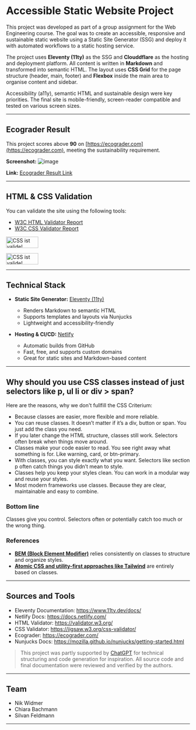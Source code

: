 # Accessible Static Website Project

This project was developed as part of a group assignment for the Web Engineering course. The goal was to create an accessible, responsive and sustainable static website using a Static Site Generator (SSG) and deploy it with automated workflows to a static hosting service.

The project uses **Eleventy (11ty)** as the SSG and **Clouddflare** as the hosting and deployment platform. All content is written in **Markdown** and transformed into semantic HTML. The layout uses **CSS Grid** for the page structure (header, main, footer) and **Flexbox** inside the main area to organise content and sidebar.

Accessibility (a11y), semantic HTML and sustainable design were key priorities. The final site is mobile-friendly, screen-reader compatible and tested on various screen sizes.

---

## Ecograder Result

This project scores above **90** on [https://ecograder.com](https://ecograder.com), meeting the sustainability requirement.

**Screenshot:**
![image](https://github.com/user-attachments/assets/ac7cbdac-4206-4de3-bb4f-355eb5e660bf)

**Link:** [Ecograder Result Link](https://ecograder.com/report/FX8KrQzJGjDfbUe0fXEfB8JN)


---

## HTML & CSS Validation

You can validate the site using the following tools:

- [W3C HTML Validator Report](https://validator.w3.org/nu/?showsource=yes&showoutline=yes&showimagereport=yes&doc=https%3A%2F%2Fweb-project-eleventy.pages.dev%2F)
- [W3C CSS Validator Report](https://jigsaw.w3.org/css-validator/validator?uri=https%3A%2F%2Fweb-project-eleventy.pages.dev/&profile=css3svg)

<p>
        <img style="border:0;width:88px;height:31px"
            src="https://jigsaw.w3.org/css-validator/images/vcss-blue"
            alt="CSS ist valide!" />
</p>
<p>
        <img style="border:0;width:88px;height:31px"
            src="https://jigsaw.w3.org/css-validator/images/vcss"
            alt="CSS ist valide!" />
</p>
          

---

## Technical Stack

- **Static Site Generator:** [Eleventy (11ty)](https://www.11ty.dev/)
    - Renders Markdown to semantic HTML
    - Supports templates and layouts via Nunjucks
    - Lightweight and accessibility-friendly

- **Hosting & CI/CD:** [Netlify](https://www.netlify.com/)
    - Automatic builds from GitHub
    - Fast, free, and supports custom domains
    - Great for static sites and Markdown-based content

---

## Why should you use CSS classes instead of just selectors like p, ul li or div > span?
Here are the reasons, why we don't fullfill the CSS Criterium: 

- Because classes are easier, more flexible and more reliable.
- You can reuse classes. It doesn’t matter if it’s a div, button or span. You just add the class you need.
- If you later change the HTML structure, classes still work. Selectors often break when things move around.
- Classes make your code easier to read. You see right away what something is for. Like warning, card, or btn-primary.
- With classes, you can style exactly what you want. Selectors like section p often catch things you didn’t mean to style.
- Classes help you keep your styles clean. You can work in a modular way and reuse your styles.
- Most modern frameworks use classes. Because they are clear, maintainable and easy to combine.
  
### Bottom line
Classes give you control. Selectors often or potentially catch too much or the wrong thing.

### References 
- **[BEM (Block Element Modifier)](https://getbem.com/)** relies consistently on classes to structure and organize styles.
- **[Atomic CSS and utility-first approaches like Tailwind](https://tailwindcss.com/docs/utility-first)** are entirely based on classes.




---

## Sources and Tools

- Eleventy Documentation: https://www.11ty.dev/docs/
- Netlify Docs: https://docs.netlify.com/
- HTML Validator: https://validator.w3.org/
- CSS Validator: https://jigsaw.w3.org/css-validator/
- Ecograder: https://ecograder.com/
- Nunjucks Docs: https://mozilla.github.io/nunjucks/getting-started.html

> This project was partly supported by [ChatGPT](https://openai.com/chatgpt) for technical structuring and code generation for inspiration. All source code and final documentation were reviewed and verified by the authors.

---

## Team

- Nik Widmer 
- Chiara Bachmann
- Silvan Feldmann

---

